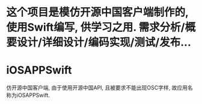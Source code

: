 
这个项目是模仿开源中国客户端制作的, 使用Swift编写, 供学习之用.
需求分析/概要设计/详细设计/编码实现/测试/发布...
=======
# iOSAPPSwift

仿开源中国客户端, 由于使用开源中国API, 且被要求不能出现OSC字样, 故应用名称为iOSAPPSwift.

